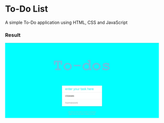 # To-Do List

A simple To-Do application using HTML, CSS and JavaScript

<h3>Result</h3>
<img src="./todo.jpg">
